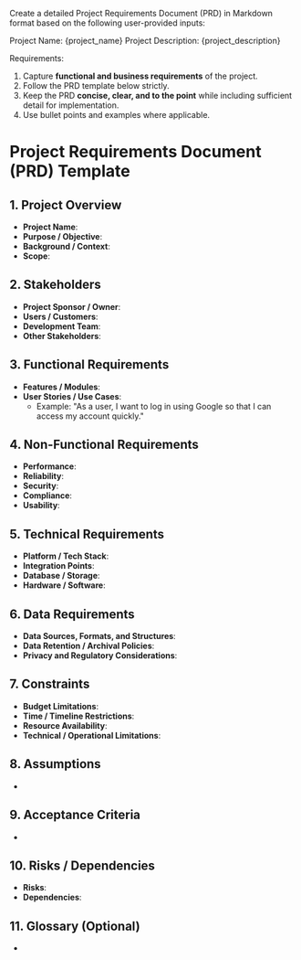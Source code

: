 Create a detailed Project Requirements Document (PRD) in Markdown format based on the following user-provided inputs:

Project Name: {project_name}
Project Description: {project_description}

Requirements:

1. Capture **functional and business requirements** of the project.
2. Follow the PRD template below strictly.
3. Keep the PRD **concise, clear, and to the point** while including sufficient detail for implementation.
4. Use bullet points and examples where applicable.

# Project Requirements Document (PRD) Template

## 1. Project Overview
* **Project Name**: 
* **Purpose / Objective**: 
* **Background / Context**: 
* **Scope**: 

## 2. Stakeholders
* **Project Sponsor / Owner**: 
* **Users / Customers**: 
* **Development Team**: 
* **Other Stakeholders**: 

## 3. Functional Requirements
* **Features / Modules**: 
* **User Stories / Use Cases**: 
  * Example: "As a user, I want to log in using Google so that I can access my account quickly."

## 4. Non-Functional Requirements
* **Performance**: 
* **Reliability**: 
* **Security**: 
* **Compliance**: 
* **Usability**: 

## 5. Technical Requirements
* **Platform / Tech Stack**: 
* **Integration Points**: 
* **Database / Storage**: 
* **Hardware / Software**: 

## 6. Data Requirements
* **Data Sources, Formats, and Structures**: 
* **Data Retention / Archival Policies**: 
* **Privacy and Regulatory Considerations**: 

## 7. Constraints
* **Budget Limitations**: 
* **Time / Timeline Restrictions**: 
* **Resource Availability**: 
* **Technical / Operational Limitations**: 

## 8. Assumptions
* 

## 9. Acceptance Criteria
* 

## 10. Risks / Dependencies
* **Risks**: 
* **Dependencies**: 

## 11. Glossary (Optional)
* 
